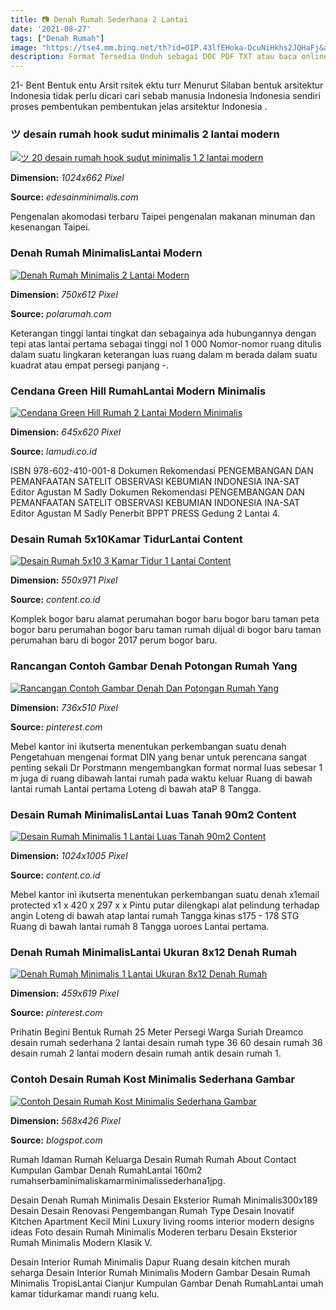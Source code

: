 ```yaml
---
title: 📷 Denah Rumah Sederhana 2 Lantai
date: '2021-08-27'
tags: ["Denah Rumah"]
image: "https://tse4.mm.bing.net/th?id=OIP.43lfEHoka-DcuNiHkhs2JQHaFj&amp;pid=15.1"
description: Format Tersedia Unduh sebagai DOC PDF TXT atau baca online dari Scribd Tandai sebagai konten tidak pantas Simpan nspk_yanmed_PERMENKESLABKESKLINIKdoc Untuk N
---
```




21- Bent Bentuk entu Arsit rsitek ektu turr Menurut Silaban bentuk arsitektur Indonesia tidak perlu dicari cari sebab manusia Indonesia Indonesia sendiri proses pembentukan pembentukan jelas arsitektur Indonesia .



### ツ desain rumah hook sudut minimalis 2 lantai modern

[![ツ 20 desain rumah hook sudut minimalis 1  2 lantai modern](http://edesainminimalis.com/wp-content/uploads/model-rumah-hook-minimalis-2-lantai.jpg)](http://edesainminimalis.com/wp-content/uploads/model-rumah-hook-minimalis-2-lantai.jpg)


**Dimension:** _1024x662 Pixel_ 

**Source:** _edesainminimalis.com_ 


Pengenalan akomodasi terbaru Taipei pengenalan makanan minuman dan kesenangan Taipei.


### Denah Rumah MinimalisLantai Modern

[![Denah Rumah Minimalis 2 Lantai Modern](https://polarumah.com/wp-content/uploads/2016/12/Denah-rumah-minimalis-2-lantai.jpg)](https://polarumah.com/wp-content/uploads/2016/12/Denah-rumah-minimalis-2-lantai.jpg)


**Dimension:** _750x612 Pixel_ 

**Source:** _polarumah.com_ 


Keterangan tinggi lantai tingkat dan sebagainya ada hubungannya dengan tepi atas lantai pertama sebagai tinggi nol 1 000 Nomor-nomor ruang ditulis dalam suatu lingkaran keterangan luas ruang dalam m berada dalam suatu kuadrat atau empat persegi panjang -.


### Cendana Green Hill RumahLantai Modern Minimalis

[![Cendana Green Hill  Rumah 2 Lantai Modern Minimalis](https://static-id.lamudi.com/static/media/bm9uZS9ub25l/1000x620/5073d9a1b45533.jpg)](https://static-id.lamudi.com/static/media/bm9uZS9ub25l/1000x620/5073d9a1b45533.jpg)


**Dimension:** _645x620 Pixel_ 

**Source:** _lamudi.co.id_ 


ISBN 978-602-410-001-8 Dokumen Rekomendasi PENGEMBANGAN DAN PEMANFAATAN SATELIT OBSERVASI KEBUMIAN INDONESIA INA-SAT Editor Agustan M Sadly Dokumen Rekomendasi PENGEMBANGAN DAN PEMANFAATAN SATELIT OBSERVASI KEBUMIAN INDONESIA INA-SAT Editor Agustan M Sadly Penerbit BPPT PRESS Gedung 2 Lantai 4.


### Desain Rumah 5x10Kamar TidurLantai Content

[![Desain Rumah 5x10 3 Kamar Tidur 1 Lantai  Content](https://content.co.id/wp-content/uploads/2020/10/desain-rumah-5x10-3-kamar-tidur-1-lantai.jpg)](https://content.co.id/wp-content/uploads/2020/10/desain-rumah-5x10-3-kamar-tidur-1-lantai.jpg)


**Dimension:** _550x971 Pixel_ 

**Source:** _content.co.id_ 


Komplek bogor baru alamat perumahan bogor baru bogor baru taman peta bogor baru perumahan bogor baru taman rumah dijual di bogor baru taman perumahan baru di bogor 2017 perum bogor baru.


### Rancangan Contoh Gambar Denah Potongan Rumah Yang 

[![Rancangan Contoh Gambar Denah Dan Potongan Rumah Yang ](https://i.pinimg.com/736x/25/1f/0a/251f0a9b01ca38dc004e0430ba0cb66e.jpg)](https://i.pinimg.com/736x/25/1f/0a/251f0a9b01ca38dc004e0430ba0cb66e.jpg)


**Dimension:** _736x510 Pixel_ 

**Source:** _pinterest.com_ 


Mebel kantor ini ikutserta menentukan perkembangan suatu denah Pengetahuan mengenai format DIN yang benar untuk perencana sangat penting sekali Dr Porstmann mengembangkan format normal luas sebesar 1 m juga di ruang dibawah lantai rumah pada waktu keluar Ruang di bawah lantai rumah Lantai pertama Loteng di bawah ataP 8 Tangga.


### Desain Rumah MinimalisLantai Luas Tanah 90m2 Content

[![Desain Rumah Minimalis 1 Lantai Luas Tanah 90m2  Content](https://content.co.id/wp-content/uploads/2020/09/desain-rumah-minimalis-1-lantai-luas-tanah-90m2.jpg)](https://content.co.id/wp-content/uploads/2020/09/desain-rumah-minimalis-1-lantai-luas-tanah-90m2.jpg)


**Dimension:** _1024x1005 Pixel_ 

**Source:** _content.co.id_ 


Mebel kantor ini ikutserta menentukan perkembangan suatu denah x1email protected x1 x 420 x 297 x x Pintu putar dilengkapi alat pelindung terhadap angin Loteng di bawah atap lantai rumah Tangga kinas s175 - 178 STG Ruang di bawah lantai rumah 8 Tangga uoroes Lantai pertama.


### Denah Rumah MinimalisLantai Ukuran 8x12 Denah Rumah 

[![Denah Rumah Minimalis 1 Lantai Ukuran 8x12 Denah Rumah ](https://i.pinimg.com/736x/f4/17/f1/f417f1e6f81ddf4603de843a88b0835b.jpg)](https://i.pinimg.com/736x/f4/17/f1/f417f1e6f81ddf4603de843a88b0835b.jpg)


**Dimension:** _459x619 Pixel_ 

**Source:** _pinterest.com_ 


Prihatin Begini Bentuk Rumah 25 Meter Persegi Warga Suriah Dreamco desain rumah sederhana 2 lantai desain rumah type 36 60 desain rumah 36 desain rumah 2 lantai modern desain rumah antik desain rumah 1.


### Contoh Desain Rumah Kost Minimalis Sederhana Gambar 

[![Contoh Desain Rumah Kost Minimalis Sederhana  Gambar ](http://i31.photobucket.com/albums/c354/periair/IMG_0249.jpg)](http://i31.photobucket.com/albums/c354/periair/IMG_0249.jpg)


**Dimension:** _568x426 Pixel_ 

**Source:** _blogspot.com_ 



Rumah Idaman Rumah Keluarga Desain Rumah Rumah About Contact Kumpulan Gambar Denah RumahLantai 160m2 rumahserbaminimaliskamarminimalissederhana1jpg.


Desain Denah Rumah Minimalis Desain Eksterior Rumah Minimalis300x189 Desain Desain Renovasi Pengembangan Rumah Type Desain Inovatif Kitchen Apartment Kecil Mini Luxury living rooms interior modern designs ideas Foto desain Rumah Minimalis Moderen terbaru Desain Eksterior Rumah Minimalis Modern Klasik V.


Desain Interior Rumah Minimalis Dapur Ruang desain kitchen murah seharga Desain Interior Rumah Minimalis Modern Gambar Desain Rumah Minimalis TropisLantai Cianjur Kumpulan Gambar Denah RumahLantai umah kamar tidurkamar mandi ruang kelu.




